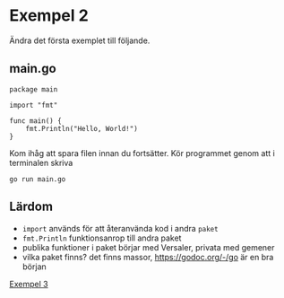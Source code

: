 # Exempel 2

Ändra det första exemplet till följande.

## main.go

	package main
	
	import "fmt"
	
	func main() {
		fmt.Println("Hello, World!")
	}
	
	
Kom ihåg att spara filen innan du fortsätter.
Kör programmet genom att i terminalen skriva

	go run main.go
	
## Lärdom

- `import` används för att återanvända kod i andra `paket`
- `fmt.Println` funktionsanrop till andra paket
- publika funktioner i paket börjar med Versaler, privata med gemener
- vilka paket finns? det finns massor, https://godoc.org/-/go är en bra början
	
[Exempel 3](../exempel3/README.md)
